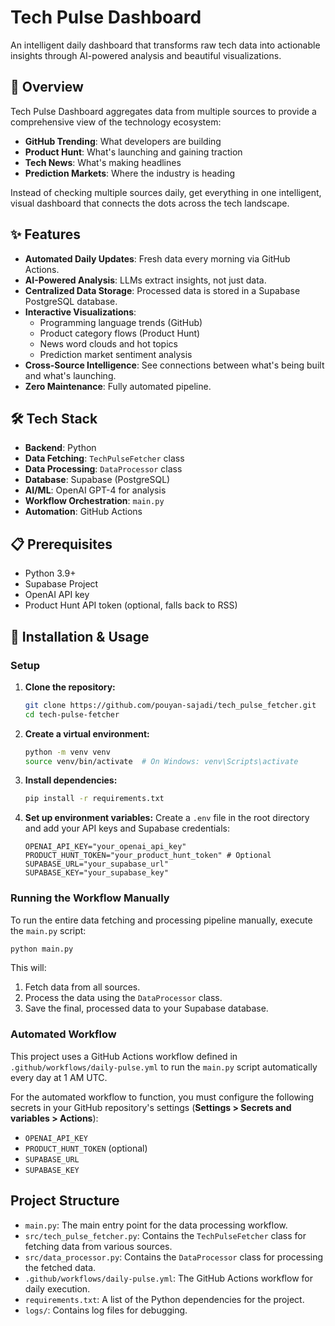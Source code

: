 # Tech Pulse Dashboard

An intelligent daily dashboard that transforms raw tech data into actionable insights through AI-powered analysis and beautiful visualizations.

## 🚀 Overview

Tech Pulse Dashboard aggregates data from multiple sources to provide a comprehensive view of the technology ecosystem:

- **GitHub Trending**: What developers are building
- **Product Hunt**: What's launching and gaining traction
- **Tech News**: What's making headlines
- **Prediction Markets**: Where the industry is heading

Instead of checking multiple sources daily, get everything in one intelligent, visual dashboard that connects the dots across the tech landscape.

## ✨ Features

- **Automated Daily Updates**: Fresh data every morning via GitHub Actions.
- **AI-Powered Analysis**: LLMs extract insights, not just data.
- **Centralized Data Storage**: Processed data is stored in a Supabase PostgreSQL database.
- **Interactive Visualizations**:
  - Programming language trends (GitHub)
  - Product category flows (Product Hunt)
  - News word clouds and hot topics
  - Prediction market sentiment analysis
- **Cross-Source Intelligence**: See connections between what's being built and what's launching.
- **Zero Maintenance**: Fully automated pipeline.

## 🛠️ Tech Stack

- **Backend**: Python
- **Data Fetching**: `TechPulseFetcher` class
- **Data Processing**: `DataProcessor` class
- **Database**: Supabase (PostgreSQL)
- **AI/ML**: OpenAI GPT-4 for analysis
- **Workflow Orchestration**: `main.py`
- **Automation**: GitHub Actions

## 📋 Prerequisites

- Python 3.9+
- Supabase Project
- OpenAI API key
- Product Hunt API token (optional, falls back to RSS)

## 🔧 Installation & Usage

### Setup

1.  **Clone the repository:**
    ```bash
    git clone https://github.com/pouyan-sajadi/tech_pulse_fetcher.git
    cd tech-pulse-fetcher
    ```

2.  **Create a virtual environment:**
    ```bash
    python -m venv venv
    source venv/bin/activate  # On Windows: venv\Scripts\activate
    ```

3.  **Install dependencies:**
    ```bash
    pip install -r requirements.txt
    ```

4.  **Set up environment variables:**
    Create a `.env` file in the root directory and add your API keys and Supabase credentials:
    ```
    OPENAI_API_KEY="your_openai_api_key"
    PRODUCT_HUNT_TOKEN="your_product_hunt_token" # Optional
    SUPABASE_URL="your_supabase_url"
    SUPABASE_KEY="your_supabase_key"
    ```

### Running the Workflow Manually

To run the entire data fetching and processing pipeline manually, execute the `main.py` script:

```bash
python main.py
```

This will:
1. Fetch data from all sources.
2. Process the data using the `DataProcessor` class.
3. Save the final, processed data to your Supabase database.

### Automated Workflow

This project uses a GitHub Actions workflow defined in `.github/workflows/daily-pulse.yml` to run the `main.py` script automatically every day at 1 AM UTC.

For the automated workflow to function, you must configure the following secrets in your GitHub repository's settings (**Settings > Secrets and variables > Actions**):

- `OPENAI_API_KEY`
- `PRODUCT_HUNT_TOKEN` (optional)
- `SUPABASE_URL`
- `SUPABASE_KEY`

## Project Structure

- `main.py`: The main entry point for the data processing workflow.
- `src/tech_pulse_fetcher.py`: Contains the `TechPulseFetcher` class for fetching data from various sources.
- `src/data_processor.py`: Contains the `DataProcessor` class for processing the fetched data.
- `.github/workflows/daily-pulse.yml`: The GitHub Actions workflow for daily execution.
- `requirements.txt`: A list of the Python dependencies for the project.
- `logs/`: Contains log files for debugging.
